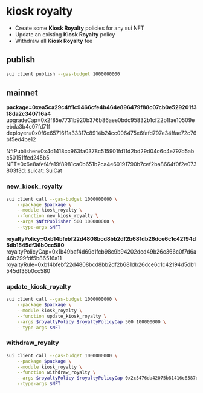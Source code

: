 # kiosk royalty

- Create some **Kiosk Royalty** policies for any sui NFT
- Update an existing **Kiosk Royalty** policy
- Withdraw all **Kiosk Royalty** fee

## publish
```bash
sui client publish --gas-budget 1000000000
```

## mainnet
**package=0xea5ca29c4ff1c9466cfe4b464e896479f88c07cb0e529201f318da2c340716a4**
upgradeCap=0x2f85e7731b920b376b86aee0bdc95832b1cf22b1fae10509eebda3b4c07fd71f
deployer=0x0f6e65716f1a33317c8914b24cc006475e6fafd797e34ffae72c76bf5ed4be12

NftPublisher=0x4d1418cc963fa0378c515901fd11d2bd29d04c6c4e797d5abc50151ffed245b5
NFT=0x6e8afef4fe19f8981ca0b651b2ca4e60191790b7cef2ba8664f0f2e073803f3d::suicat::SuiCat

### new_kiosk_royalty
```bash
sui client call --gas-budget 1000000000 \
    --package $package \
    --module kiosk_royalty \
    --function new_kiosk_royalty \
    --args $NftPublisher 500 100000000 \
    --type-args $NFT
```
**royaltyPolicy=0xb14bfebf22d4808bcd8bb2df2b681db26dce6c1c42194d5db1545df36b0cc580**
royaltyPolicyCap=0x1b49baf4d69c1fcb98c9b94202ded49b26c366c0f7d6a46b299fdf5b86516a11
royaltyRule=0xb14bfebf22d4808bcd8bb2df2b681db26dce6c1c42194d5db1545df36b0cc580

### update_kiosk_royalty
```bash
sui client call --gas-budget 1000000000 \
    --package $package \
    --module kiosk_royalty \
    --function update_kiosk_royalty \
    --args $royaltyPolicy $royaltyPolicyCap 500 100000000 \
    --type-args $NFT
```

### withdraw_royalty
```bash
sui client call --gas-budget 1000000000 \
    --package $package \
    --module kiosk_royalty \
    --function withdraw_royalty \
    --args $royaltyPolicy $royaltyPolicyCap 0x2c5476da42075b81416c8587d872e5952df2c784a0b1d9fd879abdb3881cac78 \
    --type-args $NFT
```
